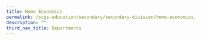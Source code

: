 ```yaml
---
title: Home Economics
permalink: /scgs-education/secondary/secondary-division/home-economics/
description: ""
third_nav_title: Departments
---
```

